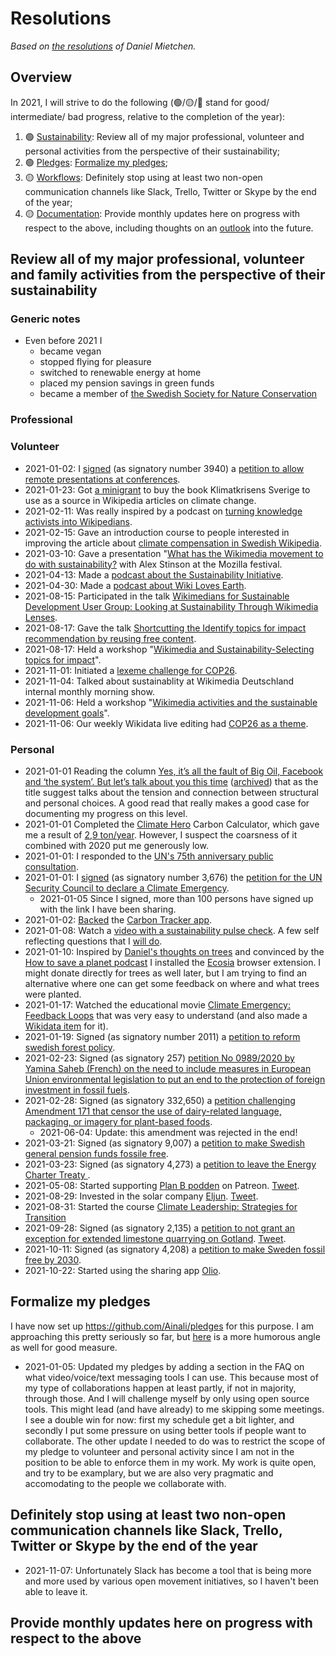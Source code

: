 # Resolutions

*Based on [the resolutions](https://github.com/Daniel-Mietchen/ideas/blob/master/new-year-resolutions/2020.md) of Daniel Mietchen.*

## Overview

In 2021, I will strive to do the following (🟢/🟡/🔴 stand for good/ intermediate/ bad progress, relative to the completion of the year):

1. 🟢 [Sustainability](#review-all-of-my-major-professional-volunteer-and-personal-activities-from-the-perspective-of-their-sustainability): Review all of my major professional, volunteer and personal activities from the perspective of their sustainability;
1. 🟢 [Pledges](#formalize-my-pledges): [Formalize my pledges](https://github.com/Ainali/pledges);
1. 🟡 [Workflows](#definitely-stop-using-at-least-two-non-open-communication-channels-like-slack-trello-twitter-or-skype-by-the-end-of-the-year): Definitely stop using at least two non-open communication channels like Slack, Trello, Twitter or Skype by the end of the year;
1. 🟡 [Documentation](#provide-monthly-updates-here-on-progress-with-respect-to-the-above): Provide monthly updates here on progress with respect to the above, including thoughts on an [outlook](#outlook) into the future.

## Review all of my major professional, volunteer and family activities from the perspective of their sustainability

### Generic notes

- Even before 2021 I 
   - became vegan
   - stopped flying for pleasure
   - switched to renewable energy at home
   - placed my pension savings in green funds
   - became a member of [the Swedish Society for Nature Conservation](https://www.naturskyddsforeningen.se/)

### Professional

### Volunteer

- 2021-01-02: I [signed](https://twitter.com/Jan_Ainali/status/1345269648607113216) (as signatory number 3940) a [petition to allow remote presentations at conferences](http://chng.it/dHGGM29R5n).
- 2021-01-23: Got [a minigrant](https://se.wikimedia.org/wiki/%C3%84mne:W1zsd3zo52u4fbf3) to buy the book Klimatkrisens Sverige to use as a source in Wikipedia articles on climate change.
- 2021-02-11: Was really inspired by a podcast on [turning knowledge activists into Wikipedians](https://headstuffpodcasts.com/episode/building-a-sustainable-wikipedia).
- 2021-02-15: Gave an introduction course to people interested in improving the article about [climate compensation in Swedish Wikipedia](https://sv.wikipedia.org/wiki/Klimatkompensation).
- 2021-03-10: Gave a presentation "[What has the Wikimedia movement to do with sustainability?](https://schedule.mozillafestival.org/session/KJMLPY-1) with Alex Stinson at the Mozilla festival.
- 2021-04-13: Made a [podcast about the Sustainability Initiative](http://wikipediapodden.se/episode-127-sustainability-initiative/).
- 2021-04-30: Made a [podcast about Wiki Loves Earth](http://wikipediapodden.se/episode-133-wiki-loves-earth/).
- 2021-08-15: Participated in the talk [Wikimedians for Sustainable Development User Group: Looking at Sustainability Through Wikimedia Lenses](https://wikimania.wikimedia.org/wiki/2021:Submissions/Wikimedians_for_Sustainable_Development_User_Group:_Looking_at_Sustainability_Through_Wikimedia_Lenses).
- 2021-08-17: Gave the talk [Shortcutting the Identify topics for impact recommendation by reusing free content](https://wikimania.wikimedia.org/wiki/2021:Submissions/Shortcutting_the_Identify_topics_for_impact_recommendation_by_reusing_free_content).
- 2021-08-17: Held a workshop "[Wikimedia and Sustainability-Selecting topics for impact](https://wikimania.wikimedia.org/wiki/2021:Submissions/Wikimedia_and_Sustainability-Selecting_topics_for_impact)".
- 2021-11-01: Initiated a [lexeme challenge for COP26](https://dicare.toolforge.org/lexemes/challenge.php?id=14).
- 2021-11-04: Talked about sustainablity at Wikimedia Deutschland internal monthly morning show.
- 2021-11-06: Held a workshop "[Wikimedia activities and the sustainable development goals](https://meta.wikimedia.org/wiki/WikiIndaba_conference_2021/Program/Wikimedia_activities_and_the_sustainable_development_goals)".
- 2021-11-06: Our weekly Wikidata live editing had [COP26 as a theme](https://www.youtube.com/watch?v=hjfSLbFlIbc).

### Personal

- 2021-01-01 Reading the column [Yes, it’s all the fault of Big Oil, Facebook and ‘the system’. But let’s talk about you this time](https://thecorrespondent.com/796/yes-its-all-the-fault-of-big-oil-facebook-and-the-system-but-lets-talk-about-you-this-time/105316520056-9134847d) ([archived](https://web.archive.org/web/20210101075435/https://thecorrespondent.com/796/yes-its-all-the-fault-of-big-oil-facebook-and-the-system-but-lets-talk-about-you-this-time/105316520056-9134847d)) that as the title suggest talks about the tension and connection between structural and personal choices. A good read that really makes a good case for documenting my progress on this level.
- 2021-01-01 Completed the [Climate Hero](https://climatehero.me/) Carbon Calculator, which gave me a result of [2,9 ton/year](https://climatehero.me/thank-you/?id=Jan_2.4). However, I suspect the coarsness of it combined with 2020 put me generously low.
- 2021-01-01: I responded to the [UN's 75th anniversary public consultation](https://un75.online/).
- 2021-01-01: I [signed](https://twitter.com/Jan_Ainali/status/1345129415060152322) (as signatory number 3,676) the [petition for the UN Security Council to declare a Climate Emergency](https://www.now.world/global_climate_emergency).
   - 2021-01-05 Since I signed, more than 100 persons have signed up with the link I have been sharing.
- 2021-01-02: [Backed](https://twitter.com/Jan_Ainali/status/1345389669891104769) the [Carbon Tracker app](https://play.google.com/store/apps/details?id=com.silvergruppen.carbontracker).
- 2021-01-08: Watch a [video with a sustainability pulse check](https://www.youtube.com/watch?v=60cYtH_PUoA). A few self reflecting questions that I [will do](https://github.com/Ainali/ideas/issues/23).
- 2021-01-10: Inspired by [Daniel's thoughts on trees](https://github.com/Daniel-Mietchen/ideas/blob/master/new-year-resolutions/2020.md#family) and convinced by the [How to save a planet podcast](https://gimletmedia.com/shows/howtosaveaplanet/brhlrdr/answering-your-treemail-and-nuclear) I installed the [Ecosia](https://www.ecosia.org/) browser extension. I might donate directly for trees as well later, but I am trying to find an alternative where one can get some feedback on where and what trees were planted.
- 2021-01-17: Watched the educational movie [Climate Emergency: Feedback Loops](https://feedbackloopsclimate.com/) that was very easy to understand (and also made a [Wikidata item](https://www.wikidata.org/wiki/Q104875641) for it).
- 2021-01-19: Signed (as signatory number 2011) a [petition to reform swedish forest policy](https://tystskog.naturskyddsforeningen.se/).
- 2021-02-23: Signed (as signatory 257) [petition No 0989/2020 by Yamina Saheb (French) on the need to include measures in European Union environmental legislation to put an end to the protection of foreign investment in fossil fuels](https://www.europarl.europa.eu/petitions/en/petition/content/0989%252F2020/html/Including+in+the+EU+Climate+law+provisions+to+end++protection+of+foreign+investment+in+fossil+fuels+).
- 2021-02-28: Signed (as signatory 332,650) a [petition challenging Amendment 171 that censor the use of dairy-related language, packaging, or imagery for plant-based foods](https://stopam171.com/).
  - 2021-06-04: Update: this amendment was rejected in the end!
- 2021-03-21: Signed (as signatory 9,007) a [petition to make Swedish general pension funds fossile free](https://www.naturskyddsforeningen.se/fossilfria-pensioner#sign).
- 2021-03-23: Signed (as signatory 4,273) a [petition to leave the Energy Charter Treaty ](https://agera.skiftet.org/campaigns/l-mna-fossilbolagens-fulhandelsavtal-ECT).
- 2021-05-08: Started supporting [Plan B podden](https://www.planbpodden.se/) on Patreon. [Tweet](https://twitter.com/Jan_Ainali/status/1390989646453219329).
- 2021-08-29: Invested in the solar company [Eljun](https://www.eljun.com/). [Tweet](https://twitter.com/Jan_Ainali/status/1432028361686138891).
- 2021-08-31: Started the course [Climate Leadership: Strategies for Transition](https://www.uu.se/en/admissions/freestanding-courses/course-syllabus/?kpid=44821&type=1)
- 2021-09-28: Signed (as signatory 2,135) a [petition to not grant an exception for extended limestone quarrying on Gotland](https://www.mittskifte.org/petitions/stoppa-cementa-for-grundvattnet-grundlagen-och-klimatet). [Tweet](https://twitter.com/Jan_Ainali/status/1442611401026064392).
- 2021-10-11: Signed (as signatory 4,208) a [petition to make Sweden fossil free by 2030](https://www.naturskyddsforeningen.se/kampanj/fossilforbud).
- 2021-10-22: Started using the sharing app [Olio](https://olioex.com/).

## Formalize my pledges

I have now set up https://github.com/Ainali/pledges for this purpose. I am approaching this pretty seriously so far, but [here](https://twitter.com/threadreaderapp/status/1225469483432783872) is a more humorous angle as well for good measure.

- 2021-01-05: Updated my pledges by adding a section in the FAQ on what video/voice/text messaging tools I can use. This because most of my type of collaborations happen at least partly, if not in majority, through those. And I will challenge myself by only using open source tools. This might lead (and have already) to me skipping some meetings. I see a double win for now: first my schedule get a bit lighter, and secondly I put some pressure on using better tools if people want to collaborate. The other update I needed to do was to restrict the scope of my pledge to volunteer and personal activity since I am not in the position to be able to enforce them in my work. My work is quite open, and try to be examplary, but we are also very pragmatic and accomodating to the people we collaborate with.

## Definitely stop using at least two non-open communication channels like Slack, Trello, Twitter or Skype by the end of the year

- 2021-11-07: Unfortunately Slack has become a tool that is being more and more used by various open movement initiatives, so I haven't been able to leave it. 

## Provide monthly updates here on progress with respect to the above

